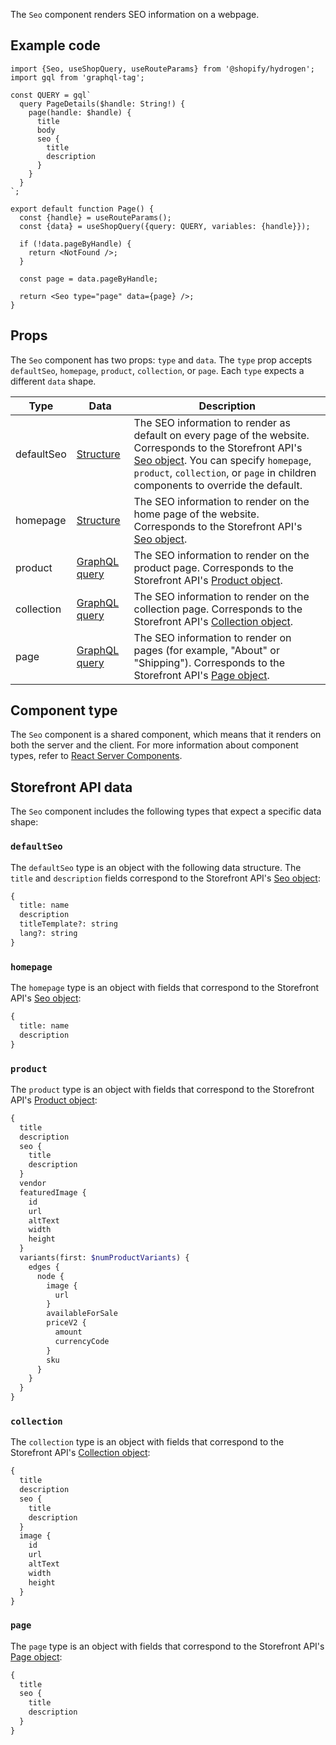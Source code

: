 <!-- This file is generated from source code in the Shopify/hydrogen repo. Edit the files in /packages/hydrogen/src/components/Seo and run 'yarn generate-docs' at the root of this repo. For more information, refer to https://github.com/Shopify/shopify-dev/blob/main/content/internal/operations/hydrogen-reference-docs.md. -->

The `Seo` component renders SEO information on a webpage.

## Example code

```tsx
import {Seo, useShopQuery, useRouteParams} from '@shopify/hydrogen';
import gql from 'graphql-tag';

const QUERY = gql`
  query PageDetails($handle: String!) {
    page(handle: $handle) {
      title
      body
      seo {
        title
        description
      }
    }
  }
`;

export default function Page() {
  const {handle} = useRouteParams();
  const {data} = useShopQuery({query: QUERY, variables: {handle}});

  if (!data.pageByHandle) {
    return <NotFound />;
  }

  const page = data.pageByHandle;

  return <Seo type="page" data={page} />;
}
```

## Props

The `Seo` component has two props: `type` and `data`. The `type` prop accepts `defaultSeo`, `homepage`, `product`, `collection`, or `page`. Each `type` expects a different `data` shape.

| Type       | Data                         | Description                                                                                                                                                                                                                                                                 |
| ---------- | ---------------------------- | --------------------------------------------------------------------------------------------------------------------------------------------------------------------------------------------------------------------------------------------------------------------------- |
| defaultSeo | [Structure](#defaultseo)     | The SEO information to render as default on every page of the website. Corresponds to the Storefront API's [Seo object](/api/storefront/latest/objects/seo). You can specify `homepage`, `product`, `collection`, or `page` in children components to override the default. |
| homepage   | [Structure](#homepage)       | The SEO information to render on the home page of the website. Corresponds to the Storefront API's [Seo object](/api/storefront/latest/objects/seo).                                                                                                                        |
| product    | [GraphQL query](#product)    | The SEO information to render on the product page. Corresponds to the Storefront API's [Product object](/api/storefront/latest/objects/product).                                                                                                                            |
| collection | [GraphQL query](#collection) | The SEO information to render on the collection page. Corresponds to the Storefront API's [Collection object](/api/storefront/latest/objects/collection).                                                                                                                   |
| page       | [GraphQL query](#page)       | The SEO information to render on pages (for example, "About" or "Shipping"). Corresponds to the Storefront API's [Page object](/api/storefront/latest/objects/page).                                                                                                        |

## Component type

The `Seo` component is a shared component, which means that it renders on both the server and the client. For more information about component types, refer to [React Server Components](/custom-storefronts/hydrogen/framework/react-server-components).

## Storefront API data

The `Seo` component includes the following types that expect a specific data shape:

### `defaultSeo`

The `defaultSeo` type is an object with the following data structure. The `title` and `description` fields correspond to the Storefront API's [Seo object](/api/storefront/latest/objects/seo):

```graphql
{
  title: name
  description
  titleTemplate?: string
  lang?: string
}
```

### `homepage`

The `homepage` type is an object with fields that correspond to the Storefront API's [Seo object](/api/storefront/latest/objects/seo):

```graphql
{
  title: name
  description
}
```

### `product`

The `product` type is an object with fields that correspond to the Storefront API's [Product object](/api/storefront/latest/objects/product):

```graphql
{
  title
  description
  seo {
    title
    description
  }
  vendor
  featuredImage {
    id
    url
    altText
    width
    height
  }
  variants(first: $numProductVariants) {
    edges {
      node {
        image {
          url
        }
        availableForSale
        priceV2 {
          amount
          currencyCode
        }
        sku
      }
    }
  }
}
```

### `collection`

The `collection` type is an object with fields that correspond to the Storefront API's [Collection object](/api/storefront/latest/objects/collection):

```graphql
{
  title
  description
  seo {
    title
    description
  }
  image {
    id
    url
    altText
    width
    height
  }
}
```

### `page`

The `page` type is an object with fields that correspond to the Storefront API's [Page object](/api/storefront/latest/objects/page):

```graphql
{
  title
  seo {
    title
    description
  }
}
```
